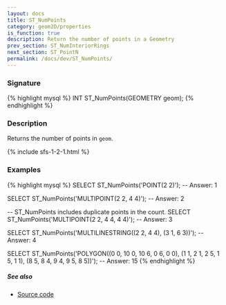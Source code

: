 ```yaml
---
layout: docs
title: ST_NumPoints
category: geom2D/properties
is_function: true
description: Return the number of points in a Geometry
prev_section: ST_NumInteriorRings
next_section: ST_PointN
permalink: /docs/dev/ST_NumPoints/
---
```


### Signature

{% highlight mysql %}
INT ST_NumPoints(GEOMETRY geom);
{% endhighlight %}

### Description

Returns the number of points in `geom`.

{% include sfs-1-2-1.html %}

### Examples

{% highlight mysql %}
SELECT ST_NumPoints('POINT(2 2)');
-- Answer: 1

SELECT ST_NumPoints('MULTIPOINT(2 2, 4 4)');
-- Answer: 2

-- ST_NumPoints includes duplicate points in the count.
SELECT ST_NumPoints('MULTIPOINT(2 2, 4 4, 4 4)');
-- Answer: 3

SELECT ST_NumPoints('MULTILINESTRING((2 2, 4 4), (3 1, 6 3))');
-- Answer: 4

SELECT ST_NumPoints('POLYGON((0 0, 10 0, 10 6, 0 6, 0 0),
                             (1 1, 2 1, 2 5, 1 5, 1 1),
                             (8 5, 8 4, 9 4, 9 5, 8 5))');
-- Answer: 15
{% endhighlight %}

##### See also

* <a href="https://github.com/orbisgis/h2gis/blob/master/h2spatial/src/main/java/org/h2gis/h2spatial/internal/function/spatial/properties/ST_NumPoints.java" target="_blank">Source code</a>
